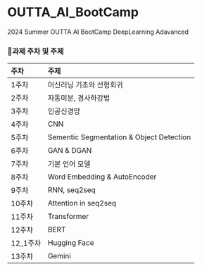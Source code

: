 # OUTTA_AI_BootCamp

2024 Summer OUTTA AI BootCamp DeepLearning Adavanced

### 💬과제 주차 및 주제

| 주차     | 주제                                     |
| :------- | :--------------------------------------- |
| 1주차    | 머신러닝 기초와 선형회귀                 |
| 2주차    | 자동미분, 경사하강법                     |
| 3주차    | 인공신경망                               |
| 4주차    | CNN                                      |
| 5주차    | Sementic Segmentation & Object Detection |
| 6주차    | GAN & DGAN                               |
| 7주차    | 기본 언어 모델                           |
| 8주차    | Word Embedding & AutoEncoder             |
| 9주차    | RNN, seq2seq                             |
| 10주차   | Attention in seq2seq                     |
| 11주차   | Transformer                              |
| 12주차   | BERT                                     |
| 12_1주차 | Hugging Face                             |
| 13주차   | Gemini                                   |
